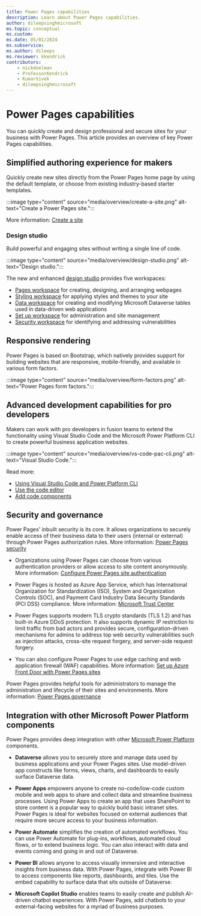 ```yaml
---
title: Power Pages capabilities
description: Learn about Power Pages capabilities.
author: dileepsinghmicrosoft
ms.topic: conceptual
ms.custom: 
ms.date: 05/01/2024
ms.subservice:
ms.author: dileeps
ms.reviewer: kkendrick
contributors:
    - nickdoelman
    - ProfessorKendrick
    - KumarVivek
    - dileepsinghmicrosoft
---
```


# Power Pages capabilities

You can quickly create and design professional and secure sites for your business with Power Pages. This article provides an overview of key Power Pages capabilities. 

## Simplified authoring experience for makers

Quickly create new sites directly from the Power Pages home page by using the default template, or choose from existing industry-based starter templates.

:::image type="content" source="media/overview/create-a-site.png" alt-text="Create a Power Pages site.":::

More information: [Create a site](getting-started/create-manage.md)

### Design studio

Build powerful and engaging sites without writing a single line of code.

:::image type="content" source="media/overview/design-studio.png" alt-text="Design studio.":::

The new and enhanced [design studio](getting-started/use-design-studio.md) provides five workspaces:

- [Pages workspace](getting-started/first-page.md) for creating, designing, and arranging webpages
- [Styling workspace](getting-started/style-site.md) for applying styles and themes to your site
- [Data workspace](getting-started/use-data-workspace.md) for creating and modifying Microsoft Dataverse tables used in data-driven web applications
- [Set up workspace](configure/setup-workspace.md) for administration and site management
- [Security workspace](getting-started/use-security-workspace.md) for identifying and addressing vulnerabilities

## Responsive rendering

Power Pages is based on Bootstrap, which natively provides support for building websites that are responsive, mobile-friendly, and available in various form factors.

:::image type="content" source="media/overview/form-factors.png" alt-text="Power Pages form factors.":::

## Advanced development capabilities for pro developers 

Makers can work with pro developers in fusion teams to extend the functionality using Visual Studio Code and the Microsoft Power Platform CLI to create powerful business application websites.

:::image type="content" source="media/overview/vs-code-pac-cli.png" alt-text="Visual Studio Code.":::

Read more: 
- [Using Visual Studio Code and Power Platform CLI](configure/power-platform-cli-tutorial.md)
- [Use the code editor](getting-started/code-editor.md)
- [Add code components](configure/component-framework.md)

## Security and governance

Power Pages' inbuilt security is its core. It allows organizations to securely enable access of their business data to their users (internal or external) through Power Pages authorization rules. More information: [Power Pages security](security/power-pages-security.md)

- Organizations using Power Pages can choose from various authentication providers or allow access to site content anonymously. More information: [Configure Power Pages site authentication](security/authentication/configure-site.md)

- Power Pages is hosted as Azure App Service, which has International Organization for Standardization (ISO), System and Organization Controls (SOC), and Payment Card Industry Data Security Standards (PCI DSS) compliance. More information: [Microsoft Trust Center](https://www.microsoft.com/trust-center/product-overview)

 - Power Pages supports modern TLS crypto standards (TLS 1.2) and has built-in Azure DDoS protection. It also supports dynamic IP restriction to limit traffic from bad actors and provides secure, configuration-driven mechanisms for admins to address top web security vulnerabilities such as injection attacks, cross-site request forgery, and server-side request forgery.

- You can also configure Power Pages to use edge caching and web application firewall (WAF) capabilities. More information: [Set up Azure Front Door with Power Pages sites](configure/azure-front-door.md)

Power Pages provides helpful tools for administrators to manage the administration and lifecycle of their sites and environments. More information: [Power Pages governance](admin/coe-portals.md) 

## Integration with other Microsoft Power Platform components

Power Pages provides deep integration with other [Microsoft Power Platform](/power-platform) components.

- **Dataverse** allows you to securely store and manage data used by business applications and your Power Pages sites. Use model-driven app constructs like forms, views, charts, and dashboards to easily surface Dataverse data. 

- **Power Apps** empowers anyone to create no-code/low-code custom mobile and web apps to share and collect data and streamline business processes. Using Power Apps to create an app that uses SharePoint to store content is a popular way to quickly build basic intranet sites. Power Pages is ideal for websites focused on external audiences that require more secure access to your business information.  

- **Power Automate** simplifies the creation of automated workflows. You can use Power Automate for plug-ins, workflows, automated cloud flows, or to extend business logic. You can also interact with data and events coming and going in and out of Dataverse. 

- **Power BI** allows anyone to access visually immersive and interactive insights from business data. With Power Pages, integrate with Power BI to access components like reports, dashboards, and tiles. Use the embed capability to surface data that sits outside of Dataverse. 

- **Microsoft Copilot Studio** enables teams to easily create and publish AI-driven chatbot experiences. With Power Pages, add chatbots to your external-facing websites for a myriad of business purposes.
